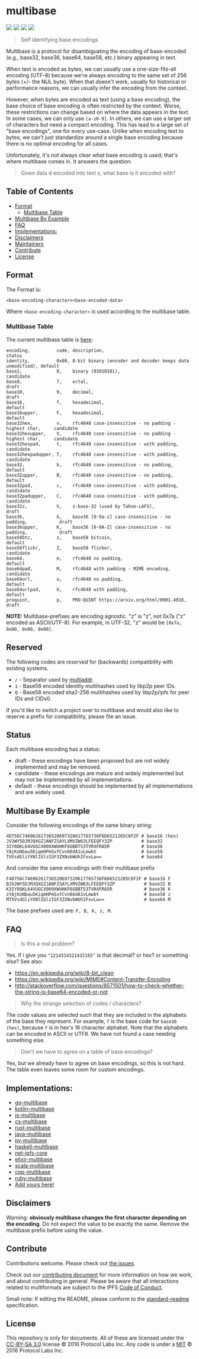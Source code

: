 # multibase

[![](https://img.shields.io/badge/made%20by-Protocol%20Labs-blue.svg?style=flat-square)](http://ipn.io)
[![](https://img.shields.io/badge/project-multiformats-blue.svg?style=flat-square)](https://github.com/multiformats/multiformats)
[![](https://img.shields.io/badge/freenode-%23ipfs-blue.svg?style=flat-square)](https://webchat.freenode.net/?channels=%23ipfs)
[![](https://img.shields.io/badge/readme%20style-standard-brightgreen.svg?style=flat-square)](https://github.com/RichardLitt/standard-readme)

> Self identifying base encodings

Multibase is a protocol for disambiguating the encoding of base-encoded (e.g.,
base32, base36, base64, base58, etc.) binary appearing in text.

When text is encoded as bytes, we can usually use a one-size-fits-all encoding
(UTF-8) because we're always encoding to the same set of 256 bytes (+/- the NUL
byte). When that doesn't work, usually for historical or performance reasons, we
can usually infer the encoding from the context.

However, when bytes are encoded as text (using a base encoding), the base choice
of base encoding is often restricted by the context. Worse, these restrictions
can change based on where the data appears in the text. In some cases, we can
only use `[a-z0-9]`. In others, we can use a larger set of characters but need a
compact encoding. This has lead to a large set of "base encodings", one for
every use-case. Unlike when encoding text to bytes, we can't just standardize
around a single base encoding because there is no optimal encoding for all
cases.

Unfortunately, it's not always clear *what* base encoding is used; that's where
multibase comes in. It answers the question:

> Given data d encoded into text s, what base is it encoded with?

## Table of Contents

- [Format](#format)
  - [Multibase Table](#multibase-table)
- [Multibase By Example](#multibase-by-example)
- [FAQ](#faq)
- [Implementations:](#implementations)
- [Disclaimers](#disclaimers)
- [Maintainers](#maintainers)
- [Contribute](#contribute)
- [License](#license)

## Format

The Format is:

```
<base-encoding-character><base-encoded-data>
```

Where `<base-encoding-character>` is used according to the multibase table.

### Multibase Table

The current multibase table is [here](multibase.csv):

```
encoding,          code, description,                                              status
identity,          0x00, 8-bit binary (encoder and decoder keeps data unmodified), default
base2,             0,    binary (01010101),                                        candidate
base8,             7,    octal,                                                    draft
base10,            9,    decimal,                                                  draft
base16,            f,    hexadecimal,                                              default
base16upper,       F,    hexadecimal,                                              default
base32hex,         v,    rfc4648 case-insensitive - no padding - highest char,     candidate
base32hexupper,    V,    rfc4648 case-insensitive - no padding - highest char,     candidate
base32hexpad,      t,    rfc4648 case-insensitive - with padding,                  candidate
base32hexpadupper, T,    rfc4648 case-insensitive - with padding,                  candidate
base32,            b,    rfc4648 case-insensitive - no padding,                    default
base32upper,       B,    rfc4648 case-insensitive - no padding,                    default
base32pad,         c,    rfc4648 case-insensitive - with padding,                  candidate
base32padupper,    C,    rfc4648 case-insensitive - with padding,                  candidate
base32z,           h,    z-base-32 (used by Tahoe-LAFS),                           draft
base36,            k,    base36 [0-9a-z] case-insensitive - no padding,            draft
base36upper,       K,    base36 [0-9A-Z] case-insensitive - no padding,            draft
base58btc,         z,    base58 bitcoin,                                           default
base58flickr,      Z,    base58 flicker,                                           candidate
base64,            m,    rfc4648 no padding,                                       default
base64pad,         M,    rfc4648 with padding - MIME encoding,                     candidate
base64url,         u,    rfc4648 no padding,                                       default
base64urlpad,      U,    rfc4648 with padding,                                     default
proquint,          p,    PRO-QUINT https://arxiv.org/html/0901.4016,               draft
```

**NOTE:** Multibase-prefixes are encoding agnostic. "z" is "z", not 0x7a ("z" encoded as ASCII/UTF-8). For example, in UTF-32, "z" would be `[0x7a, 0x00, 0x00, 0x00]`.

## Reserved

The following codes are _reserved_ for (backwards) compatibility with existing systems.

* `/` - Separator used by [multiaddr](https://github.com/multiformats/multiaddr).
* `1` - Base58 encoded identity multihashes used by libp2p peer IDs.
* `Q` - Base58 encoded sha2-256 multihashes used by libp2p/ipfs for peer IDs and CIDv0.

If you'd like to switch a project over to multibase and would also like to
reserve a prefix for compatibility, please file an issue.

## Status

Each multibase encoding has a status:

* draft - these encodings have been proposed but are not widely implemented and may be removed.
* candidate - these encodings are mature and widely implemented but may not be implemented by all implementations.
* default - these encodings should be implemented by all implementations and are widely used.

## Multibase By Example

Consider the following encodings of the same binary string:

```
4D756C74696261736520697320617765736F6D6521205C6F2F # base16 (hex)
JV2WY5DJMJQXGZJANFZSAYLXMVZW63LFEEQFY3ZP           # base32
3IY8QKL64VUGCX009XWUHKF6GBBTS3TVRXFRA5R            # base36
YAjKoNbau5KiqmHPmSxYCvn66dA1vLmwbt                 # base58
TXVsdGliYXNlIGlzIGF3ZXNvbWUhIFxvLw==               # base64
```

And consider the same encodings with their multibase prefix

```
F4D756C74696261736520697320617765736F6D6521205C6F2F # base16 F
BJV2WY5DJMJQXGZJANFZSAYLXMVZW63LFEEQFY3ZP           # base32 B
K3IY8QKL64VUGCX009XWUHKF6GBBTS3TVRXFRA5R            # base36 K
zYAjKoNbau5KiqmHPmSxYCvn66dA1vLmwbt                 # base58 z
MTXVsdGliYXNlIGlzIGF3ZXNvbWUhIFxvLw==               # base64 M
```

The base prefixes used are: `F, B, K, z, M`.


## FAQ

> Is this a real problem?

Yes. If i give you `"1214314321432165"` is that decimal? or hex? or something else? See also:
- https://en.wikipedia.org/wiki/8-bit_clean
- https://en.wikipedia.org/wiki/MIME#Content-Transfer-Encoding
- http://stackoverflow.com/questions/8571501/how-to-check-whether-the-string-is-base64-encoded-or-not

> Why the strange selection of codes / characters?

The code values are selected such that they are included in the alphabets of the base they represent. For example, `f` is the base code for `base16 (hex)`, because `f` is in hex's 16 character alphabet. Note that the alphabets can be encoded in ASCII or UTF8. We have not found a case needing something else.

> Don't we have to agree on a table of base encodings?

Yes, but we already have to agree on base encodings, so this is not hard. The table even leaves some room for custom encodings.

## Implementations:

- [go-multibase](//github.com/multiformats/go-multibase)
- [kotlin-multibase](//github.com/changjiashuai/kotlin-multibase)
- [js-multibase](//github.com/multiformats/js-multibase)
- [cs-multibase](//github.com/tabrath/cs-multibase)
- [rust-multibase](//github.com/multiformats/rust-multibase)
- [java-multibase](//github.com/multiformats/java-multibase)
- [py-multibase](//github.com/multiformats/py-multibase)
- [haskell-multibase](//github.com/multiformats/haskell-multibase)
- [net-ipfs-core](//github.com/richardschneider/net-ipfs-core)
- [elixir-multibase](//github.com/nocursor/ex-multibase)
- [scala-multibase](//github.com/fluency03/scala-multibase)
- [cpp-multibase](//github.com/cpp-ipfs/cpp-multibase)
- [ruby-multibase](//github.com/sleeplessbyte/ruby-multibase)
- [Add yours here!](//github.com/multiformats/multibase/edit/master/README.md)


## Disclaimers

Warning: **obviously multibase changes the first character depending on the encoding**. Do not expect the value to be exactly the same. Remove the multibase prefix before using the value.

## Contribute

Contributions welcome. Please check out [the issues](https://github.com/multiformats/multibase/issues).

Check out our [contributing document](https://github.com/multiformats/multiformats/blob/master/contributing.md) for more information on how we work, and about contributing in general. Please be aware that all interactions related to multiformats are subject to the IPFS [Code of Conduct](https://github.com/ipfs/community/blob/master/code-of-conduct.md).

Small note: If editing the README, please conform to the [standard-readme](https://github.com/RichardLitt/standard-readme) specification.

## License

This repository is only for documents. All of these are licensed under the [CC-BY-SA 3.0](https://ipfs.io/ipfs/QmVreNvKsQmQZ83T86cWSjPu2vR3yZHGPm5jnxFuunEB9u) license © 2016 Protocol Labs Inc. Any code is under a [MIT](LICENSE) © 2016 Protocol Labs Inc.
